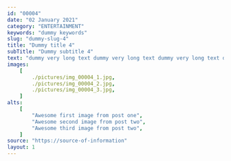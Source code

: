 ```yaml
---
id: "00004"
date: "02 January 2021"
category: "ENTERTAINMENT"
keywords: "dummy keywords"
slug: "dummy-slug-4"
title: "Dummy title 4"
subTitle: "Dummy subtitle 4"
text: "dummy very long text dummy very long text dummy very long text dummy very long text dummy very long text dummy very long text dummy very long text dummy very long text dummy very long text dummy very long text dummy very long text dummy very long text dummy very long text dummy very long text dummy very long text dummy very long text dummy very long text dummy very long text dummy very long text dummy very long text dummy very long text dummy very long text dummy very long text dummy very long text dummy very long text dummy very long text dummy very long text dummy very long text dummy very long text dummy very long text dummy very long text dummy very long text dummy very long text dummy very long text dummy very long text dummy very long text dummy very long text dummy very long text dummy very long text dummy very long text dummy very long text dummy very long text dummy very long text dummy very long text dummy very long text dummy very long text dummy very long text dummy very long text "
images:
    [
        ./pictures/img_00004_1.jpg,
        ./pictures/img_00004_2.jpg,
        ./pictures/img_00004_3.jpg,
    ]
alts:
    [
        "Awesome first image from post one",
        "Awesome second image from post two",
        "Awesome third image from post two",
    ]
source: "https://source-of-information"
layout: 1
---
```

